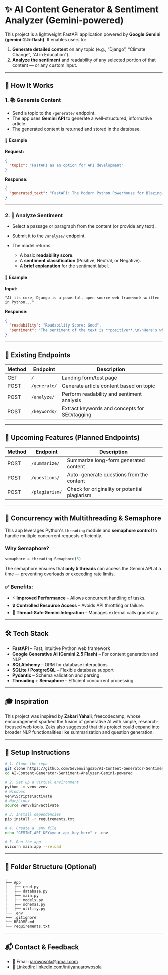 # ✨ AI Content Generator & Sentiment Analyzer (Gemini-powered)

This project is a lightweight FastAPI application powered by **Google Gemini (gemini-2.5-flash)**. It enables users to:

1. **Generate detailed content** on any topic (e.g., “Django”, “Climate Change”, “AI in Education”).
2. **Analyze the sentiment** and readability of any selected portion of that content — or any custom input.

---

## 🚀 How It Works

### 1. 📚 Generate Content

* Send a topic to the `/generate/` endpoint.
* The app uses **Gemini API** to generate a well-structured, informative article.
* The generated content is returned and stored in the database.

#### 🔁 Example

**Request:**

```json
{
  "topic": "FastAPI as an option for API development"
}
```

**Response:**

```json
{
  "generated_text": "FastAPI: The Modern Python Powerhouse for Blazing-Fast API Development — In the ever-evolving landscape of web development, building robust..."
}
```

---

### 2. 🧠 Analyze Sentiment

* Select a passage or paragraph from the content (or provide any text).
* Submit it to the `/analyze/` endpoint.
* The model returns:

  * A basic **readability score**.
  * A **sentiment classification** (Positive, Neutral, or Negative).
  * A **brief explanation** for the sentiment label.

#### 💬 Example

**Input:**

```text
"At its core, Django is a powerful, open-source web framework written in Python..."
```

**Response:**

```json
{
  "readability": "Readability Score: Good",
  "sentiment": "The sentiment of the text is **positive**.\n\nHere's why:\n\n* The text uses positive descriptive words like \"powerful\".\n* \"open-source\" is generally viewed positively.\n* \"well-known\" implies acceptance and trust.\n* The tone is clear, technical, and favorable."
}
```

---

## 🧪 Existing Endpoints

| Method | Endpoint     | Description                                |
| ------ | ------------ | ------------------------------------------ |
| GET    | `/`          | Landing form/test page                     |
| POST   | `/generate/` | Generate article content based on topic    |
| POST   | `/analyze/`  | Perform readability and sentiment analysis |
| POST   | `/keywords/`  | Extract keywords and concepts for SEO/tagging |

---

## 🔮 Upcoming Features (Planned Endpoints)

| Method | Endpoint       | Description                                   |
| ------ | -------------- | --------------------------------------------- |
| POST   | `/summarize/`  | Summarize long-form generated content         |
| POST   | `/questions/`  | Auto-generate questions from the content      |
| POST   | `/plagiarism/` | Check for originality or potential plagiarism |

---

## 🧵 Concurrency with Multithreading & Semaphore

This app leverages Python's `threading` module and **semaphore control** to handle multiple concurrent requests efficiently.

### Why Semaphore?

```python
semaphore = threading.Semaphore(5)
```

The semaphore ensures that **only 5 threads** can access the Gemini API at a time — preventing overloads or exceeding rate limits.

### ✅ Benefits:

* ⚡ **Improved Performance** – Allows concurrent handling of tasks.
* 🔒 **Controlled Resource Access** – Avoids API throttling or failure.
* 🧠 **Thread-Safe Gemini Integration** – Manages external calls gracefully.

---

## 🛠️ Tech Stack

* **FastAPI** – Fast, intuitive Python web framework
* **Google Generative AI (Gemini 2.5 Flash)** – For content generation and NLP
* **SQLAlchemy** – ORM for database interactions
* **SQLite / PostgreSQL** – Flexible database support
* **Pydantic** – Schema validation and parsing
* **Threading + Semaphore** – Efficient concurrent processing

---

## 🎓 Inspiration

This project was inspired by **Zakari Yahali**, freecodecamp, whose encouragement sparked the fusion of generative AI with simple, research-focused web tools. Zaks also suggested that this project could expand into broader NLP functionalities like summarization and question generation.

---

## 🧰 Setup Instructions

```bash
# 1. Clone the repo
git clone https://github.com/Sevenwings26/AI-Content-Generator-Sentiment-Analyzer-Gemini-powered.git
cd AI-Content-Generator-Sentiment-Analyzer-Gemini-powered

# 2. Set up a virtual environment
python -m venv venv
# Windows
venv\Scripts\activate
# Mac/Linux
source venv/bin/activate

# 3. Install dependencies
pip install -r requirements.txt

# 4. Create a .env file
echo "GEMINI_API_KEY=your_api_key_here" > .env

# 5. Run the app
uvicorn main:app --reload
```

---

## 🧩 Folder Structure (Optional)

```
.
├── App
|   ├── crud.py
|   ├── database.py
|   ├── main.py
|   ├── models.py
|   ├── schemas.py
|   ├── utility.py
└── .env
└── .gitignore
└── README.md
└── requirements.txt
```

---

## 📬 Contact & Feedback

* 📧 Email: [iarowosola@gmail.com](mailto:iarowosola@gmail.com)
* 🔗 LinkedIn: [linkedin.com/in/iyanuarowosola](http://www.linkedin.com/in/iyanuarowosola)








